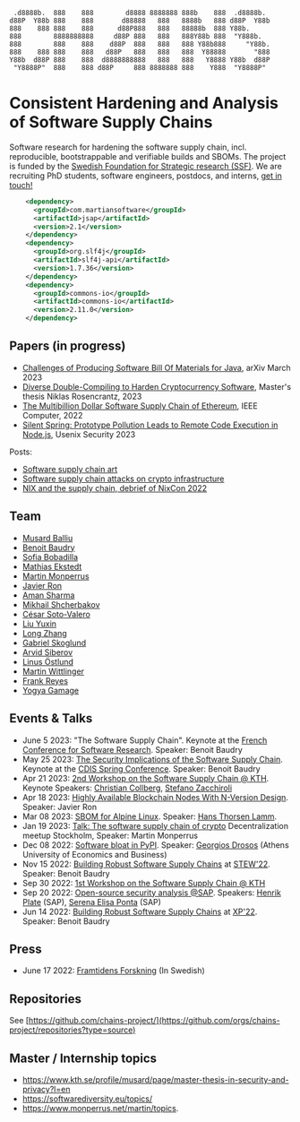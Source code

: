 ```
 .d8888b.  888    888        d8888 8888888 888b    888  .d8888b.  
d88P  Y88b 888    888       d88888   888   8888b   888 d88P  Y88b 
888    888 888    888      d88P888   888   88888b  888 Y88b.      
888        8888888888     d88P 888   888   888Y88b 888  "Y888b.   
888        888    888    d88P  888   888   888 Y88b888     "Y88b. 
888    888 888    888   d88P   888   888   888  Y88888       "888 
Y88b  d88P 888    888  d8888888888   888   888   Y8888 Y88b  d88P 
 "Y8888P"  888    888 d88P     888 8888888 888    Y888  "Y8888P"  
```

# Consistent Hardening and Analysis of Software Supply Chains

Software research for hardening the software supply chain, incl. reproducible, bootstrappable and verifiable builds and SBOMs. The project is funded by the [Swedish Foundation for Strategic research (SSF)](https://strategiska.se/pressmeddelande/de-fick-bidragen-i-future-software-systems/). We are recruiting PhD students, software engineers, postdocs, and interns, [get in touch!](mailto:baudry@kth.se,monperrus@kth.se,musard@kth.se,mekstedt@kth.se) 

```xml
    <dependency>
      <groupId>com.martiansoftware</groupId>
      <artifactId>jsap</artifactId>
      <version>2.1</version>
    </dependency>
    <dependency>
      <groupId>org.slf4j</groupId>
      <artifactId>slf4j-api</artifactId>
      <version>1.7.36</version>
    </dependency>
    <dependency>
      <groupId>commons-io</groupId>
      <artifactId>commons-io</artifactId>
      <version>2.11.0</version>
    </dependency>
```    


## Papers (in progress)

- [Challenges of Producing Software Bill Of Materials for Java](https://arxiv.org/abs/2303.11102), arXiv March 2023
- [Diverse Double-Compiling to Harden Cryptocurrency Software](http://urn.kb.se/resolve?urn=urn:nbn:se:kth:diva-323901), Master's thesis Niklas Rosencrantz, 2023
- [The Multibillion Dollar Software Supply Chain of Ethereum](http://arxiv.org/pdf/2202.07029), IEEE Computer, 2022
- [Silent Spring: Prototype Pollution Leads to Remote Code Execution in Node.js](https://arxiv.org/pdf/2207.11171), Usenix Security 2023

Posts:
- [Software supply chain art](software-supply-chain-art.md)
- [Software supply chain attacks on crypto infrastructure](software-supply-chain-attacks-crypto.md)
- [NIX and the supply chain, debrief of NixCon 2022](nixcon-2022.md)

## Team

- [Musard Balliu](https://people.kth.se/~musard/)
- [Benoit Baudry](https://softwarediversity.eu/) 
- [Sofia Bobadilla](https://www.kth.se/profile/sofbob?l=en) 
- [Mathias Ekstedt](https://www.kth.se/profile/mekstedt/)
- [Martin Monperrus](https://www.monperrus.net/martin/)
- [Javier Ron](https://www.kth.se/profile/javierro) 
- [Aman Sharma](https://www.kth.se/profile/amansha) 
- [Mikhail Shcherbakov](https://www.kth.se/profile/mshc)
- [César Soto-Valero](https://www.cesarsotovalero.net/)
- [Liu Yuxin](https://www.kth.se/profile/yuxinli)
- [Long Zhang](https://www.gluckzhang.com/) 
- [Gabriel Skoglund](https://www.kth.se/profile/gabsko) 
- [Arvid Siberov](https://siberov.se)
- [Linus Östlund](https://www.kth.se/profile/linusost/)
- [Martin Wittlinger](https://github.com/MartinWitt/)
- [Frank Reyes](https://www.kth.se/profile/frankrg/?l=en)
- [Yogya Gamage](https://www.kth.se/profile/yogya/?l=en)

## Events & Talks
- June 5 2023: "The Software Supply Chain". Keynote  at the [French Conference for Software Research](https://gdrgpl2023.sciencesconf.org/resource/page/id/4). Speaker: Benoit Baudry
- May 25 2023: [The Security Implications of the Software Supply Chain](https://youtu.be/EsUGeWnGZfg). Keynote at the [CDIS Spring Conference](https://www.kth.se/cdis/events/conferences). Speaker: Benoit Baudry
- Apr 21 2023: [2nd Workshop on the Software Supply Chain @ KTH](https://chains.proj.kth.se/software-supply-chain-workshop-2). Keynote Speakers: [Christian Collberg](http://collberg.cs.arizona.edu/), [Stefano Zacchiroli](https://upsilon.cc/~zack/)
- Apr 18 2023: [Highly Available Blockchain Nodes With N-Version Design](https://www.meetup.com/kth-software-research-meetup/events/292824632/). Speaker: Javier Ron
- Mar 08 2023: [SBOM for Alpine Linux](https://www.meetup.com/fr-FR/kth-software-research-meetup/events/291758976/). Speaker: [Hans Thorsen Lamm](https://www.linkedin.com/in/hans-thorsen-b76411244/?originalSubdomain=se).
- Jan 19 2023: [Talk: The software supply chain of crypto](https://www.meetup.com/decentralized-camp/events/290035869/) Decentralization meetup Stockholm, Speaker: Martin Monperrus
- Dec 08 2022: [Software bloat in PyPI](https://www.meetup.com/kth-software-research-meetup/events/288920697/). Speaker: [Georgios Drosos](https://www.linkedin.com/in/georgios-petros-drosos-498063173/) (Athens University of Economics and Business)
- Nov 15 2022: [Building Robust Software Supply Chains](https://docs.google.com/presentation/d/1CvrbdWn4qndZE1x6-VManWwL5mZXdJGZ-N0n6PPOXvU/edit#slide=id.g18d8483ced4_2_54) at [STEW'22](https://www.swedsoft.se/2022/08/29/program-biljettslapp-stew-2022/). Speaker: Benoit Baudry
- Sep 30 2022: [1st Workshop on the Software Supply Chain @ KTH](https://chains.proj.kth.se/software-suppply-chain-workshop-1)
- Sep 20 2022: [Open-source security analysis @SAP](https://www.meetup.com/fr-FR/kth-software-research-meetup/events/288225155/). Speakers: [Henrik Plate](https://www.linkedin.com/in/henrikplate/) (SAP), [Serena Elisa Ponta](https://scholar.google.it/citations?user=DFVwF6sAAAAJ&hl=en) (SAP)
- Jun 14 2022: [Building Robust Software Supply Chains](https://www.dropbox.com/s/lkf6v6k3fngpke2/software-supply-chain-baudry-xp2022.pdf?dl=0) at [XP'22](https://www.agilealliance.org/xp2022/). Speaker: Benoit Baudry

## Press

- June 17 2022: [Framtidens Forskning](https://framtidensforskning.se/2022/06/17/forsorjningskedjan-for-programvaror-avgorande-for-sakerheten/) (In Swedish)

## Repositories

See [https://github.com/chains-project/](https://github.com/orgs/chains-project/repositories?type=source)

## Master / Internship topics

* <https://www.kth.se/profile/musard/page/master-thesis-in-security-and-privacy?l=en>
* <https://softwarediversity.eu/topics/>
* <https://www.monperrus.net/martin/topics>.

